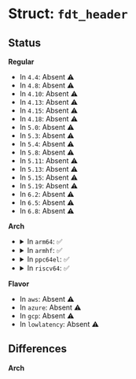# Struct: <code>fdt_header</code>

## Status
<b>Regular</b>
<ul>
<li>
In <code>4.4</code>: Absent ⚠️
</li>
<li>
In <code>4.8</code>: Absent ⚠️
</li>
<li>
In <code>4.10</code>: Absent ⚠️
</li>
<li>
In <code>4.13</code>: Absent ⚠️
</li>
<li>
In <code>4.15</code>: Absent ⚠️
</li>
<li>
In <code>4.18</code>: Absent ⚠️
</li>
<li>
In <code>5.0</code>: Absent ⚠️
</li>
<li>
In <code>5.3</code>: Absent ⚠️
</li>
<li>
In <code>5.4</code>: Absent ⚠️
</li>
<li>
In <code>5.8</code>: Absent ⚠️
</li>
<li>
In <code>5.11</code>: Absent ⚠️
</li>
<li>
In <code>5.13</code>: Absent ⚠️
</li>
<li>
In <code>5.15</code>: Absent ⚠️
</li>
<li>
In <code>5.19</code>: Absent ⚠️
</li>
<li>
In <code>6.2</code>: Absent ⚠️
</li>
<li>
In <code>6.5</code>: Absent ⚠️
</li>
<li>
In <code>6.8</code>: Absent ⚠️
</li>
</ul>
<b>Arch</b>
<ul>
<li>
<details>
<summary>In <code>arm64</code>: ✅</summary>

```c
struct fdt_header {
    fdt32_t magic;
    fdt32_t totalsize;
    fdt32_t off_dt_struct;
    fdt32_t off_dt_strings;
    fdt32_t off_mem_rsvmap;
    fdt32_t version;
    fdt32_t last_comp_version;
    fdt32_t boot_cpuid_phys;
    fdt32_t size_dt_strings;
    fdt32_t size_dt_struct;
};
```
</details>
</li>
<li>
<details>
<summary>In <code>armhf</code>: ✅</summary>

```c
struct fdt_header {
    fdt32_t magic;
    fdt32_t totalsize;
    fdt32_t off_dt_struct;
    fdt32_t off_dt_strings;
    fdt32_t off_mem_rsvmap;
    fdt32_t version;
    fdt32_t last_comp_version;
    fdt32_t boot_cpuid_phys;
    fdt32_t size_dt_strings;
    fdt32_t size_dt_struct;
};
```
</details>
</li>
<li>
<details>
<summary>In <code>ppc64el</code>: ✅</summary>

```c
struct fdt_header {
    fdt32_t magic;
    fdt32_t totalsize;
    fdt32_t off_dt_struct;
    fdt32_t off_dt_strings;
    fdt32_t off_mem_rsvmap;
    fdt32_t version;
    fdt32_t last_comp_version;
    fdt32_t boot_cpuid_phys;
    fdt32_t size_dt_strings;
    fdt32_t size_dt_struct;
};
```
</details>
</li>
<li>
<details>
<summary>In <code>riscv64</code>: ✅</summary>

```c
struct fdt_header {
    fdt32_t magic;
    fdt32_t totalsize;
    fdt32_t off_dt_struct;
    fdt32_t off_dt_strings;
    fdt32_t off_mem_rsvmap;
    fdt32_t version;
    fdt32_t last_comp_version;
    fdt32_t boot_cpuid_phys;
    fdt32_t size_dt_strings;
    fdt32_t size_dt_struct;
};
```
</details>
</li>
</ul>
<b>Flavor</b>
<ul>
<li>
In <code>aws</code>: Absent ⚠️
</li>
<li>
In <code>azure</code>: Absent ⚠️
</li>
<li>
In <code>gcp</code>: Absent ⚠️
</li>
<li>
In <code>lowlatency</code>: Absent ⚠️
</li>
</ul>

## Differences
<b>Arch</b>
<ul>
</ul>
